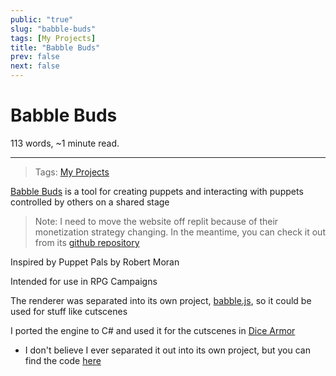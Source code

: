 ```yaml
---
public: "true"
slug: "babble-buds"
tags: [My Projects]
title: "Babble Buds"
prev: false
next: false
---
```

<script setup>
import { data } from '../../git.data.ts';
import { useData } from 'vitepress';
const pageData = useData();
</script>
<h1 class="p-name">Babble Buds</h1>
<p>113 words, ~1 minute read. <span v-html="data[`site/${pageData.page.value.relativePath}`]" /></p>
<hr/>

> Tags: [My Projects](/garden/my-projects/index.md)

[Babble Buds](http://babblebuds.xyz) is a tool for creating puppets and interacting with puppets controlled by others on a shared stage

> Note: I need to move the website off replit because of their monetization strategy changing. In the meantime, you can check it out from its [github repository](https://github.com/thepaperpilot/babble-buds)

Inspired by Puppet Pals by Robert Moran

Intended for use in RPG Campaigns

The renderer was separated into its own project, [babble.js](https://github.com/thepaperpilot/babble.js), so it could be used for stuff like cutscenes

I ported the engine to C# and used it for the cutscenes in [Dice Armor](/garden/dice-armor/index.md)
- I don't believe I ever separated it out into its own project, but you can find the code [here](https://github.com/sreynoldsdesign/dice_armor/tree/master/Assets/Scripts/babble.cs)